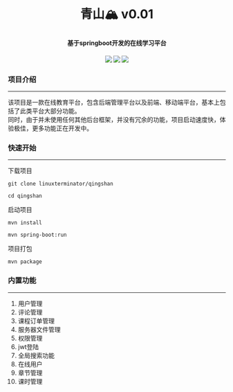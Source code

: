 # <p align="center">青山🏔️ v0.01</p>
#### <p align="center">基于springboot开发的在线学习平台</p>
#### <p align="center">![](https://img.shields.io/badge/%E9%9D%92%E5%B1%B1-%E7%AE%A1%E7%90%86%E7%B3%BB%E7%BB%9F-0052D9) ![](https://img.shields.io/github/stars/linuxterminator/qingshan?style=social) ![](https://img.shields.io/github/forks/linuxterminator/qingshan?style=social)</p>

### 项目介绍
***
该项目是一款在线教育平台，包含后端管理平台以及前端、移动端平台，基本上包括了此类平台大部分功能。  
同时，由于并未使用任何其他后台框架，并没有冗余的功能，项目启动速度快，体验极佳，更多功能正在开发中。

### 快速开始
***
下载项目
```shell
git clone linuxterminator/qingshan

cd qingshan
```
启动项目
```shell
mvn install

mvn spring-boot:run
```
项目打包
```shell
mvn package
```

### 内置功能
***
1. 用户管理
2. 评论管理
3. 课程订单管理
4. 服务器文件管理
5. 权限管理
6. jwt登陆
7. 全局搜索功能
8. 在线用户
9. 章节管理
10. 课时管理

